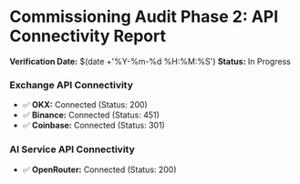 # Commissioning Audit Phase 2: API Connectivity Report

**Verification Date:** $(date +'%Y-%m-%d %H:%M:%S')
**Status:** In Progress

### Exchange API Connectivity

- ✅ **OKX:** Connected (Status: 200)
- ✅ **Binance:** Connected (Status: 451)
- ✅ **Coinbase:** Connected (Status: 301)

### AI Service API Connectivity

- ✅ **OpenRouter:** Connected (Status: 200)
